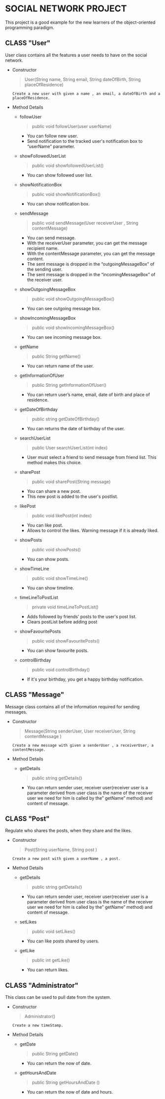 # SOCIAL NETWORK PROJECT

This project is a good example for the new learners of the object-oriented programming paradigm.

## CLASS "User"

User class contains all the features a user needs to have on the social network.

* Constructor
    > User(String name, String email, String dateOfBirth, String placeOfResidence)

      Create a new user with given a name , an email, a dateOfBirth and a placeOfResidence.

* Method Details
  * followUser
    > public void followUser(user userName)
    * You can follow new user.
    * Send notification to the tracked user's notification box to “userName” parameter.

  * showFollowedUserList
    > public void showfollowedUserList()
    * You can show followed user list.

  * showNotificationBox
    > public void showNotificationBox()
    * You can show notification box.

  * sendMessage
    > public void sendMessage(User receiverUser , String contentMessage)
    * You can send message.
    * With the receiverUser parameter, you can get the message recipient name.
    * With the contentMessage parameter, you can get the message content.
    * The sent message is dropped in the “outgoingMessageBox” of the sending user.
    * The sent message is dropped in the “incomingMessageBox” of the receiver user.

  * showOutgoingMessageBox
    > public void showOutgoingMessageBox()
    * You can see outgoing message box.

  * showIncomingMessageBox
    > public void showIncomingMessageBox()
    * You can see incoming message box.

  * getName
    > public String getName()
    * You can return name of the user.

  * getInformationOfUser
    > public String getInformationOfUser()
    * You can return user’s name, email, date of birth and place of residence.

  * getDateOfBirthday
    > public string getDateOfBirthday()
    * You can returns the date of birthday of the user.

  * searchUserList
    > public User searchUserList(int index)
    * User must select a friend to send message from friend list. This method makes this choice.

  * sharePost
    > public void sharePost(String message)
    * You can share a new post.
    * This new post is added to the user's postlist.

  * likePost
    > public void likePost(int index)
    * You can like post.
    * Allows to control the likes. Warning message if it is already liked.

  * showPosts
    > public void showPosts()
    * You can show posts.

  * showTimeLine
    > public void showTimeLine()
    * You can show timeline.

  * timeLineToPostList
    > private void timeLineToPostList()
    * Adds followed by friends' posts to the user's post list.
    * Clears postList before adding post

  * showFavouritePosts
    > public void showFavouritePosts()
    * You can show favourite posts.

  * controlBirthday
    > public void controlBirthday()
    * If it's your birthday, you get a happy birthday notification.

## CLASS "Message"

Message class contains all of the information required for sending messages.

* Constructor

    > Message(String senderUser, User receiverUser, String contentMessage )

      Create a new message with given a senderUser , a receiverUser, a contentMessage.

* Method Details

  * getDetails

    > public string getDetails()
    * You can return sender user, receiver user(receiver user is a parameter derived from user class is the name of the receiver user we need for him is called by the” getName” method) and content of message.

## CLASS "Post"

Regulate who shares the posts, when they share and the likes.

* Constructor

    > Post(String userName, String post )

      Create a new post with given a userName , a post.

* Method Details

  * getDetails

    > public string getDetails()
    * You can return sender user, receiver user(receiver user is a parameter derived from user class is the name of the receiver user we need for him is called by the” getName” method) and content of message.

  * setLikes
    >public void setLikes()
    * You can like posts shared by users.

  * getLike
    > public int getLike()
    * You can return likes.

## CLASS "Administrator"

This class can be used to pull date from the system.

* Constructor

    > Administrator()

      Create a new timeStamp.

* Method Details

  * getDate
    > public String getDate()
    * You can return the now of date.

  * getHoursAndDate
    > public String getHoursAndDate ()
    * You can return the now of date and hours.

